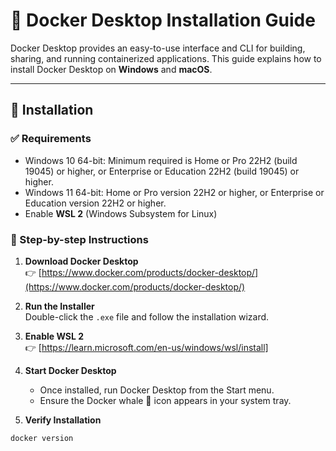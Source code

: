 # 🐳 Docker Desktop Installation Guide

Docker Desktop provides an easy-to-use interface and CLI for building, sharing, and running containerized applications. This guide explains how to install Docker Desktop on **Windows** and **macOS**.

---

## 🚀 Installation

### ✅ Requirements

- Windows 10 64-bit: Minimum required is Home or Pro 22H2 (build 19045) or higher, 
  or Enterprise or Education 22H2 (build 19045) or higher.
- Windows 11 64-bit: Home or Pro version 22H2 or higher, or Enterprise or Education version 22H2 or higher.
- Enable **WSL 2** (Windows Subsystem for Linux)

### 🧰 Step-by-step Instructions

1. **Download Docker Desktop**  
   👉 [https://www.docker.com/products/docker-desktop/](https://www.docker.com/products/docker-desktop/)

2. **Run the Installer**  
   Double-click the `.exe` file and follow the installation wizard.

3. **Enable WSL 2**  
   👉 [https://learn.microsoft.com/en-us/windows/wsl/install]

4. **Start Docker Desktop**  
   - Once installed, run Docker Desktop from the Start menu.
   - Ensure the Docker whale 🐳 icon appears in your system tray.

5. **Verify Installation** 

```bash
docker version

